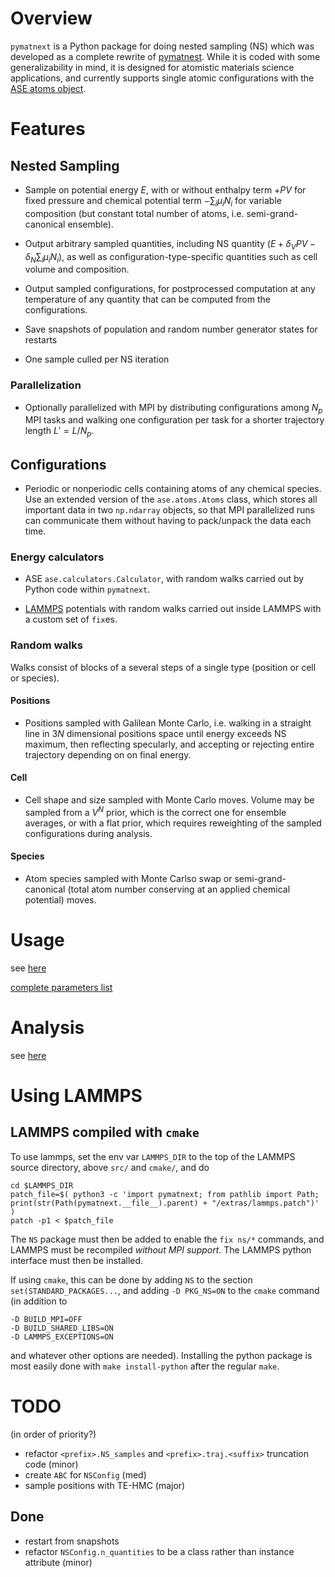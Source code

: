 # Overview

`pymatnext` is a Python package for doing nested sampling (NS) which
was developed as a complete rewrite of [pymatnest](https://github.com/libAtoms/pymatnest).
While it is coded with some generalizability in mind, it is 
designed for atomistic materials science applications, and currently
supports single atomic configurations with the
[ASE atoms object](https://wiki.fysik.dtu.dk/ase/ase/atoms.html).

# Features

## Nested Sampling

 - Sample on potential energy $E$, with or without enthalpy
   term $+ P V$ for fixed pressure and chemical potential term $- \sum_i \mu_i N_i$
   for variable composition (but constant total number of atoms, i.e. semi-grand-canonical ensemble).

 - Output arbitrary sampled quantities, including NS quantity ($E + \delta_V P V  - \delta_N \sum_i \mu_i N_i$),
   as well as configuration-type-specific quantities such as cell volume and composition.

 - Output sampled configurations, for postprocessed computation at any temperature
   of any quantity that can be computed from the configurations.

 - Save snapshots of population and random number generator states for restarts

 - One sample culled per NS iteration

### Parallelization

 - Optionally parallelized with MPI by distributing configurations among $N_p$ MPI tasks
   and walking one configuration per task for a shorter trajectory length $L' = L / N_p$.

## Configurations

 - Periodic or nonperiodic cells containing atoms of any chemical
   species. Use an extended version of the  `ase.atoms.Atoms` class, which
   stores all important data in two `np.ndarray` objects, so that MPI
   parallelized runs can communicate them without having to pack/unpack
   the data each time.

### Energy calculators

 - ASE `ase.calculators.Calculator`, with random walks carried out by Python code within `pymatnext`.
   
 - [LAMMPS](https://www.lammps.org/) potentials with random walks carried out inside LAMMPS
   with a custom set of `fix`es.

### Random walks

Walks consist of blocks of a several steps of a single type (position or cell or species).

#### Positions

 - Positions sampled with Galilean Monte Carlo, i.e. walking in a straight line in $3 N$
   dimensional positions space until energy exceeds NS maximum, then reflecting specularly,
   and accepting or rejecting entire trajectory depending on on final energy.

#### Cell

 - Cell shape and size sampled with Monte Carlo moves. Volume may be sampled from a $V^{N}$
   prior, which is the correct one for ensemble averages, or with a flat prior, which requires
   reweighting of the sampled configurations during analysis.  

#### Species

 - Atom species sampled with Monte Carlso swap or semi-grand-canonical (total atom
   number conserving at an applied chemical potential) moves.

# Usage

see [here](README_usage.md)

[complete parameters list](README_input_parameters.md)

# Analysis

see [here](README_analysis.md)

# Using LAMMPS

## LAMMPS compiled with `cmake`

To use lammps, set the env var `LAMMPS_DIR` to the top of the LAMMPS source directory, above `src/` and `cmake/`, and do
```
cd $LAMMPS_DIR
patch_file=$( python3 -c 'import pymatnext; from pathlib import Path; print(str(Path(pymatnext.__file__).parent) + "/extras/lammps.patch")' )
patch -p1 < $patch_file
```

The `NS` package must then be added to enable the `fix ns/*` commands, and LAMMPS
must be recompiled *without MPI support*.  The LAMMPS python interface must then be installed.

If using `cmake`, this can be done by adding `NS` to the section `set(STANDARD_PACKAGES...`,
and adding `-D PKG_NS=ON` to the `cmake` command (in addition to 
```
-D BUILD_MPI=OFF
-D BUILD_SHARED_LIBS=ON
-D LAMMPS_EXCEPTIONS=ON
```
and whatever other options are needed).  Installing the python package is most easily done with 
`make install-python` after the regular `make`.

# TODO

(in order of priority?)

 - refactor `<prefix>.NS_samples` and `<prefix>.traj.<suffix>` truncation code (minor)
 - create `ABC` for `NSConfig` (med)
 - sample positions with TE-HMC (major)

## Done

 - restart from snapshots
 - refactor `NSConfig.n_quantities` to be a class rather than instance attribute (minor)
